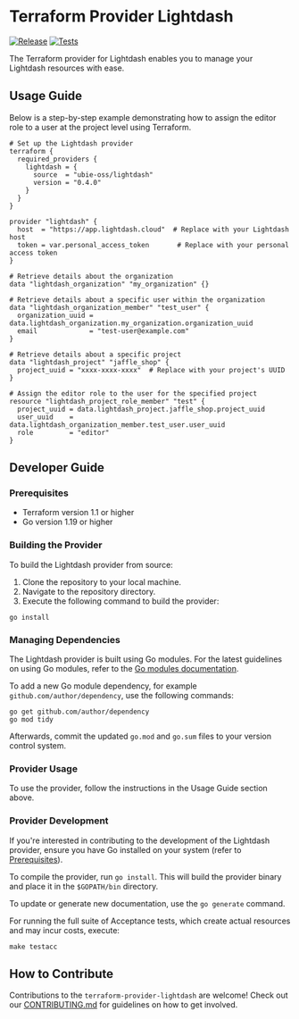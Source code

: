 # Terraform Provider Lightdash

[![Release](https://github.com/ubie-oss/terraform-provider-lightdash/actions/workflows/release.yml/badge.svg)](https://github.com/ubie-oss/terraform-provider-lightdash/actions/workflows/release.yml)
[![Tests](https://github.com/ubie-oss/terraform-provider-lightdash/actions/workflows/test.yml/badge.svg)](https://github.com/ubie-oss/terraform-provider-lightdash/actions/workflows/test.yml)

The Terraform provider for Lightdash enables you to manage your Lightdash resources with ease.

## Usage Guide

Below is a step-by-step example demonstrating how to assign the editor role to a user at the project level using Terraform.

```hcl
# Set up the Lightdash provider
terraform {
  required_providers {
    lightdash = {
      source  = "ubie-oss/lightdash"
      version = "0.4.0"
    }
  }
}

provider "lightdash" {
  host  = "https://app.lightdash.cloud"  # Replace with your Lightdash host
  token = var.personal_access_token       # Replace with your personal access token
}

# Retrieve details about the organization
data "lightdash_organization" "my_organization" {}

# Retrieve details about a specific user within the organization
data "lightdash_organization_member" "test_user" {
  organization_uuid = data.lightdash_organization.my_organization.organization_uuid
  email             = "test-user@example.com"
}

# Retrieve details about a specific project
data "lightdash_project" "jaffle_shop" {
  project_uuid = "xxxx-xxxx-xxxx"  # Replace with your project's UUID
}

# Assign the editor role to the user for the specified project
resource "lightdash_project_role_member" "test" {
  project_uuid = data.lightdash_project.jaffle_shop.project_uuid
  user_uuid    = data.lightdash_organization_member.test_user.user_uuid
  role         = "editor"
}
```

## Developer Guide

### Prerequisites

- Terraform version 1.1 or higher
- Go version 1.19 or higher

### Building the Provider

To build the Lightdash provider from source:

1. Clone the repository to your local machine.
2. Navigate to the repository directory.
3. Execute the following command to build the provider:

```shell
go install
```

### Managing Dependencies

The Lightdash provider is built using Go modules. For the latest guidelines on using Go modules, refer to the [Go modules documentation](https://github.com/golang/go/wiki/Modules).

To add a new Go module dependency, for example `github.com/author/dependency`, use the following commands:

```shell
go get github.com/author/dependency
go mod tidy
```

Afterwards, commit the updated `go.mod` and `go.sum` files to your version control system.

### Provider Usage

To use the provider, follow the instructions in the Usage Guide section above.

### Provider Development

If you're interested in contributing to the development of the Lightdash provider, ensure you have Go installed on your system (refer to [Prerequisites](#prerequisites)).

To compile the provider, run `go install`. This will build the provider binary and place it in the `$GOPATH/bin` directory.

To update or generate new documentation, use the `go generate` command.

For running the full suite of Acceptance tests, which create actual resources and may incur costs, execute:

```shell
make testacc
```

## How to Contribute

Contributions to the `terraform-provider-lightdash` are welcome! Check out our [CONTRIBUTING.md](CONTRIBUTING.md) for guidelines on how to get involved.
